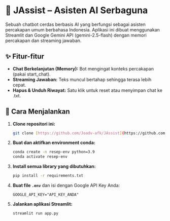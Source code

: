 # 💬 JAssist – Asisten AI Serbaguna
Sebuah chatbot cerdas berbasis AI yang berfungsi sebagai asisten percakapan umum berbahasa Indonesia.
Aplikasi ini dibuat menggunakan Streamlit dan Google Gemini API (gemini-2.5-flash) dengan memori percakapan dan streaming jawaban.

## ✨ Fitur-fitur

* **Chat Berkelanjutan (Memory):** Bot mengingat konteks percakapan (pakai start_chat).
* **Streaming Jawaban:** Teks muncul bertahap sehingga terasa lebih cepat.
* **Hapus & Unduh Riwayat:** Satu klik untuk reset atau menyimpan chat ke .txt.

## 🚀 Cara Menjalankan

1.  **Clone repositori ini:**
    ```bash
    git clone [https://github.com/Joadv-afk/JAssist](https://github.com/Joadv-afk/JAssist)
    ```
2.  **Buat dan aktifkan environment conda:**
    ```bash
    conda create -n resep-env python=3.9
    conda activate resep-env
    ```
3.  **Install semua library yang dibutuhkan:**
    ```bash
    pip install -r requirements.txt
    ```
4.  **Buat file `.env`** dan isi dengan Google API Key Anda:
    ```
    GOOGLE_API_KEY="API_KEY_ANDA"
    ```
5.  **Jalankan aplikasi Streamlit:**
    ```bash
    streamlit run app.py
    ```

